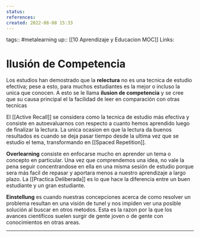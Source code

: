 ```yaml
---
status:
references:
created: 2022-08-08 15:33
---
```

tags:: #metalearning 
up:: [[10 Aprendizaje y Educacion MOC]]
Links: 
# Ilusión de Competencia
Los estudios han demostrado que la **relectura** no es una tecnica de estudio efectiva; pese a esto, para muchos estudiantes es la mejor o incluso la unica que conocen. A esto se le llama **ilusion de competencia** y se cree que su causa principal el la facilidad de leer en comparación con otras tecnicas

El [[Active Recall]] se considera como la tecnica de estudio más efectiva y consiste en autoevaluarnos con respecto a cuanto hemos aprendido luego de finalizar la lectura. La unica ocasion en que la lectura da buenos resultados es cuando se deja pasar tiempo desde la ultima vez que se estudio el tema, transformando en [[Spaced Repetition]].

**Overlearning** consiste en enfocarse mucho en aprender un tema o concepto en particular. Una vez que comprendemos una idea, no vale la pena seguir concentrandose en ella en una misma sesión de estudio porque sera más facil de repasar y aportara menos a nuestro aprendizaje a largo plazo. La [[Practica Deliberada]] es lo que hace la diferencia entre un buen estudiante y un gran estudiante.

**Einstellung** es cuando nuestras concepciones acerca de como resolver un problema resultan en una visión de tunel y nos impiden ver una posible solución al buscar en otros metodos. Esta es la razon por la que los avances científicos suelen surgir de gente joven o de gente con conocimientos en otras areas.
___
